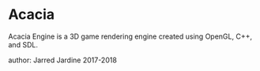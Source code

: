 # Acacia

Acacia Engine is a 3D game rendering engine created using OpenGL, C++, and SDL. 

author: Jarred Jardine 2017-2018
